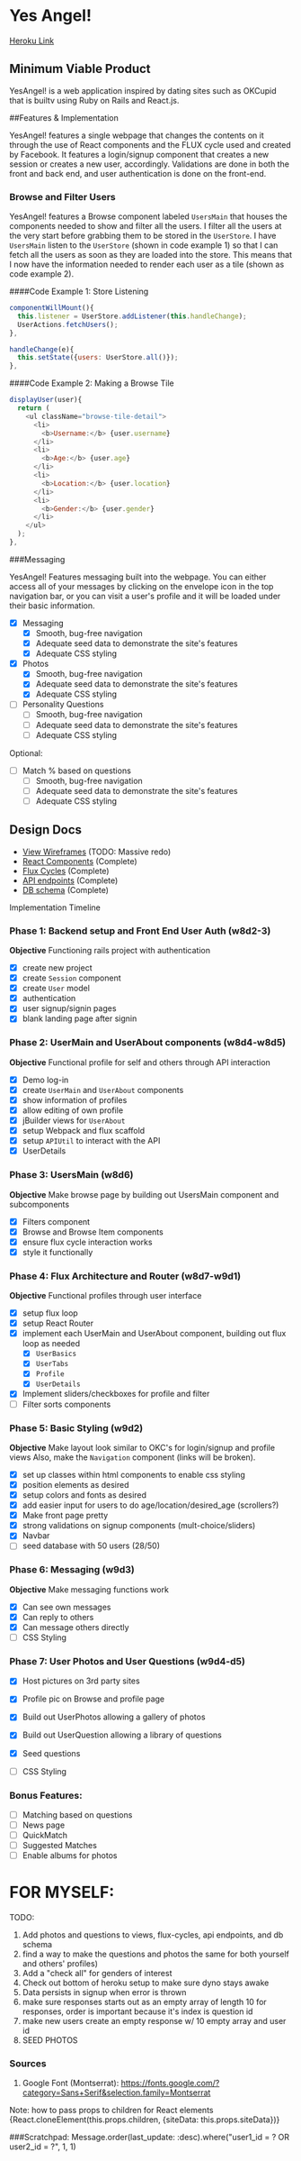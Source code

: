 # Yes Angel!

[Heroku Link][heroku]

[heroku]: https://yesangel.herokuapp.com/

## Minimum Viable Product

YesAngel! is a web application inspired by dating sites such as OKCupid that is builtv using Ruby on
Rails and React.js.

##Features & Implementation

YesAngel! features a single webpage that changes the contents on it through the use of React components and the FLUX cycle used and created by Facebook. It features a login/signup component that creates a new session or creates a new user, accordingly. Validations are done in both the front and back end, and user authentication is done on the front-end.

### Browse and Filter Users

YesAngel! features a Browse component labeled `UsersMain` that houses the components needed to show and filter all the users. I filter all the users at the very start before grabbing them to be stored in the `UserStore`. I have `UsersMain` listen to the `UserStore` (shown in code example 1) so that I can fetch all the users as soon as they are loaded into the store. This means that I now have the information needed to render each user as a tile (shown as code example 2).

####Code Example 1: Store Listening
```javascript
componentWillMount(){
  this.listener = UserStore.addListener(this.handleChange);
  UserActions.fetchUsers();
},

handleChange(e){
  this.setState({users: UserStore.all()});
},
```

####Code Example 2: Making a Browse Tile
```javascript
displayUser(user){
  return (
    <ul className="browse-tile-detail">
      <li>
        <b>Username:</b> {user.username}
      </li>
      <li>
        <b>Age:</b> {user.age}
      </li>
      <li>
        <b>Location:</b> {user.location}
      </li>
      <li>
        <b>Gender:</b> {user.gender}
      </li>
    </ul>
  );
},
```

###Messaging

YesAngel! Features messaging built into the webpage. You can either access all of your messages by clicking on the envelope icon in the top navigation bar, or you can visit a user's profile and it will be loaded under their basic information.

- [X] Messaging
  - [X] Smooth, bug-free navigation
  - [X] Adequate seed data to demonstrate the site's features
  - [X] Adequate CSS styling
- [X] Photos
  - [X] Smooth, bug-free navigation
  - [X] Adequate seed data to demonstrate the site's features
  - [X] Adequate CSS styling
- [ ] Personality Questions
  - [ ] Smooth, bug-free navigation
  - [ ] Adequate seed data to demonstrate the site's features
  - [ ] Adequate CSS styling

Optional:
- [ ] Match % based on questions
  - [ ] Smooth, bug-free navigation
  - [ ] Adequate seed data to demonstrate the site's features
  - [ ] Adequate CSS styling

## Design Docs
* [View Wireframes][views]
  (TODO: Massive redo)
* [React Components][components] (Complete)
* [Flux Cycles][flux-cycles] (Complete)
* [API endpoints][api-endpoints] (Complete)
* [DB schema][schema] (Complete)

[views]: docs/views.md
[components]: docs/components.md
[flux-cycles]: docs/flux-cycles.md
[api-endpoints]: docs/api-endpoints.md
[schema]: docs/schema.md

Implementation Timeline

### Phase 1: Backend setup and Front End User Auth (w8d2-3)

**Objective** Functioning rails project with authentication

- [X] create new project
- [X] create `Session` component
- [X] create `User` model
- [X] authentication
- [X] user signup/signin pages
- [X] blank landing page after signin

### Phase 2: UserMain and UserAbout components (w8d4-w8d5)

**Objective** Functional profile for self and others through API interaction

- [X] Demo log-in
- [X] create `UserMain` and `UserAbout` components
- [X] show information of profiles
- [X] allow editing of own profile
- [X] jBuilder views for `UserAbout`
- [X] setup Webpack and flux scaffold
- [X] setup `APIUtil` to interact with the API
- [X] UserDetails

### Phase 3: UsersMain (w8d6)

**Objective** Make browse page by building out UsersMain component and subcomponents

- [X] Filters component
- [X] Browse and Browse Item components
- [X] ensure flux cycle interaction works
- [X] style it functionally

### Phase 4: Flux Architecture and Router (w8d7-w9d1)

**Objective** Functional profiles through user interface

- [X] setup flux loop
- [X] setup React Router
- [X] implement each UserMain and UserAbout component, building out flux
  loop as needed
  - [X] `UserBasics`
  - [X] `UserTabs`
  - [X] `Profile`
  - [X] `UserDetails`
- [X] Implement sliders/checkboxes for profile and filter
- [ ] Filter sorts components

### Phase 5: Basic Styling (w9d2)

**Objective** Make layout look similar to OKC's for login/signup and profile views
Also, make the `Navigation` component (links will be broken).

- [X] set up classes within html components to enable css styling
- [X] position elements as desired
- [X] setup colors and fonts as desired
- [X] add easier input for users to do age/location/desired_age (scrollers?)
- [X] Make front page pretty
- [X] strong validations on signup components (mult-choice/sliders)
- [X] Navbar
- [ ] seed database with 50 users (28/50)

### Phase 6: Messaging (w9d3)

**Objective** Make messaging functions work

- [X] Can see own messages
- [X] Can reply to others
- [X] Can message others directly
- [ ] CSS Styling

### Phase 7: User Photos and User Questions (w9d4-d5)
- [X] Host pictures on 3rd party sites
- [X] Profile pic on Browse and profile page
- [X] Build out UserPhotos allowing a gallery of photos
- [X] Build out UserQuestion allowing a library of questions
- [X] Seed questions
- [ ] CSS Styling


### Bonus Features:
- [ ] Matching based on questions
- [ ] News page
- [ ] QuickMatch
- [ ] Suggested Matches
- [ ] Enable albums for photos

# FOR MYSELF:
TODO:
1. Add photos and questions to views, flux-cycles, api endpoints,
and db schema
2. find a way to make the questions and photos the same for both yourself
and others' profiles)
19. Add a "check all" for genders of interest
23. Check out bottom of heroku setup to make sure dyno stays awake
24. Data persists in signup when error is thrown
25. make sure responses starts out as an empty array of length 10
for responses, order is important because it's index is question id
26. make new users create an empty response w/ 10 empty array and user id
27. SEED PHOTOS

### Sources
1. Google Font (Montserrat): https://fonts.google.com/?category=Sans+Serif&selection.family=Montserrat

Note: how to pass props to children for React elements
{React.cloneElement(this.props.children, {siteData: this.props.siteData})}

###Scratchpad:
Message.order(last_update: :desc).where("user1_id = ? OR user2_id = ?",
  1, 1)
